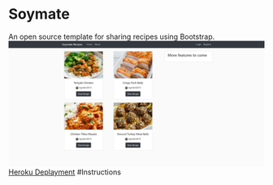 # Soymate
An open source template for sharing recipes using Bootstrap.
![Home](/rme-img/soymate-home.JPG)
[Heroku Deplayment](https://soymate.herokuapp.com/)
#Instructions
